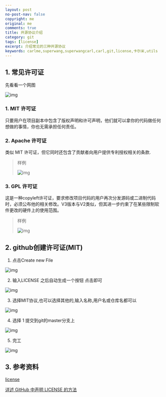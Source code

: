```yaml
---
layout: post
no-post-nav: false 
copyright: me
original: me
comments: true
title: 开源协议介绍
category: git
tags: [license]
excerpt: 介绍常见的三种开源协议
keywords: carlme,superwang,superwangcarl,carl,git,license,卡尔米,utils
---
```


## 1. 常见许可证

先看看一个网图

![img](../../assets/images/blog/2019/20190409185910.png)

### 1. MIT 许可证

只要用户在项目副本中包含了版权声明和许可声明，他们就可以拿你的代码做任何想做的事情，你也无需承担任何责任。

### 2. Apache 许可证

类似 MIT 许可证，但它同时还包含了贡献者向用户提供专利授权相关的条款.

> 样例
>
> ![img](../../assets/images/blog/2019/20190408225607.png)

### 3. GPL 许可证

这是一种copyleft许可证，要求修改项目代码的用户再次分发源码或二进制代码时，必须公布他的相关修改。V3版本与V2类似，但其进一步约束了在某些限制软件更改的硬件上的使用范围。

> 样例
>
> ![img](../../assets/images/blog/2019/20190408225647.png)

## 2. github创建许可证(MIT)

1. 点击Create new File

![img](../../assets/images/blog/2019/20190408225751.png)

2. 输入LICENSE 之后自动生成一个按钮 点击即可

![img](../../assets/images/blog/2019/20190408225933.png)

3. 选择MIT协议,也可以选择其他的,输入名称,用户名或仓库名都可以

![img](../../assets/images/blog/2019/20190408230114.png)

4. 选择 1 提交到git的master分支上

![img](../../assets/images/blog/2019/20190408230320.png)

5. 完工

![img](../../assets/images/blog/2019/20190408230407.png)

## 3. 参考资料

[license](https://blog.csdn.net/zhyxblog/article/details/78127552)

[详述 GitHub 中声明 LICENSE 的方法](https://blog.csdn.net/qq_35246620/article/details/77647234)